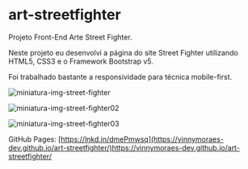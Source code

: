 # art-streetfighter
Projeto Front-End Arte Street Fighter.

Neste projeto eu desenvolvi a página do site Street Fighter utilizando HTML5, CSS3 e o Framework Bootstrap v5.

Foi trabalhado bastante a responsividade para técnica mobile-first.

![miniatura-img-street-fighter](https://user-images.githubusercontent.com/56524332/232970457-337b1582-a26f-417d-ac75-196fc623ef8e.JPG)

![miniatura-img-street-fighter02](https://user-images.githubusercontent.com/56524332/232970841-7d451104-0bb8-4228-9dff-f14f9237f72e.JPG)

![miniatura-img-street-fighter03](https://user-images.githubusercontent.com/56524332/232970859-9975804f-bebb-42bc-93c2-144f15f547dc.JPG)

GitHub Pages: [https://lnkd.in/dmePmwsq](https://vinnymoraes-dev.github.io/art-streetfighter/)https://vinnymoraes-dev.github.io/art-streetfighter/
